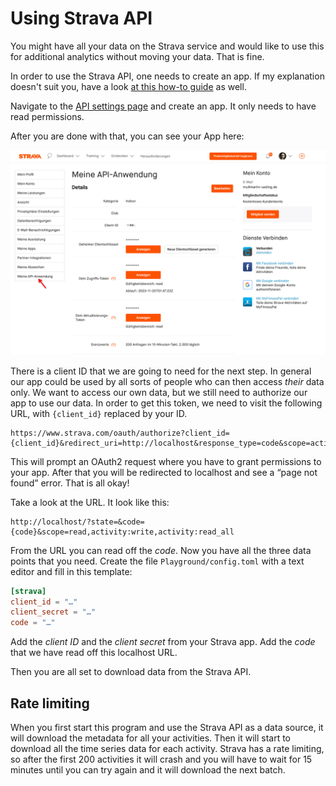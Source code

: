# Using Strava API

You might have all your data on the Strava service and would like to use this for additional analytics without moving your data. That is fine.

In order to use the Strava API, one needs to create an app. If my explanation doesn't suit you, have a look [at this how-to guide](https://towardsdatascience.com/using-the-strava-api-and-pandas-to-explore-your-activity-data-d94901d9bfde) as well.

Navigate to the [API settings page](https://www.strava.com/settings/api) and create an app. It only needs to have read permissions.

After you are done with that, you can see your App here:

![](strava-api-2.png)

There is a client ID that we are going to need for the next step. In general our app could be used by all sorts of people who can then access _their_ data only. We want to access our own data, but we still need to authorize our app to use our data. In order to get this token, we need to visit the following URL, with `{client_id}` replaced by your ID.

```
https://www.strava.com/oauth/authorize?client_id={client_id}&redirect_uri=http://localhost&response_type=code&scope=activity:read_all
```

This will prompt an OAuth2 request where you have to grant permissions to your app. After that you will be redirected to localhost and see a “page not found” error. That is all okay!

Take a look at the URL. It look like this:

```
http://localhost/?state=&code={code}&scope=read,activity:write,activity:read_all
```

From the URL you can read off the _code_. Now you have all the three data points that you need. Create the file `Playground/config.toml` with a text editor and fill in this template:

```toml
[strava]
client_id = "…"
client_secret = "…"
code = "…"
```

Add the _client ID_ and the _client secret_ from your Strava app. Add the _code_ that we have read off this localhost URL.

Then you are all set to download data from the Strava API.

## Rate limiting

When you first start this program and use the Strava API as a data source, it will download the metadata for all your activities. Then it will start to download all the time series data for each activity. Strava has a rate limiting, so after the first 200 activities it will crash and you will have to wait for 15 minutes until you can try again and it will download the next batch.